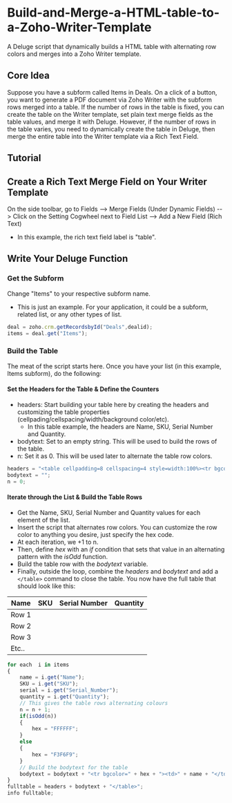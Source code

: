 # Build-and-Merge-a-HTML-table-to-a-Zoho-Writer-Template
A Deluge script that dynamically builds a HTML table with alternating row colors and merges into a Zoho Writer template.

## Core Idea
Suppose you have a subform called Items in Deals. On a click of a button, you want to generate a PDF document via Zoho Writer with the subform rows merged into a table. If the number of rows in the table is fixed, you can create the table on the Writer template, set plain text merge fields as the table values, and merge it with Deluge. However, if the number of rows in the table varies, you need to dynamically create the table in Deluge, then merge the entire table into the Writer template via a Rich Text Field.

## Tutorial 

## Create a Rich Text Merge Field on Your Writer Template
On the side toolbar, go to Fields --> Merge Fields (Under Dynamic Fields) --> Click on the Setting Cogwheel next to Field List --> Add a New Field (Rich Text)
* In this example, the rich text field label is "table".

## Write Your Deluge Function

### Get the Subform
Change "Items" to your respective subform name.
* This is just an example. For your application, it could be a subform, related list, or any other types of list.

```javascript
deal = zoho.crm.getRecordsbyId("Deals",dealid);
items = deal.get("Items");
```

### Build the Table
The meat of the script starts here. Once you have your list (in this example, Items subform), do the following:

#### Set the Headers for the Table & Define the Counters
* headers: Start building your table here by creating the headers and customizing the table properties (cellpading/cellspacing/width/background color/etc).
  * In this table example, the headers are Name, SKU, Serial Number and Quantity.
* bodytext: Set to an empty string. This will be used to build the rows of the table.
* n: Set it as 0. This will be used later to alternate the table row colors.

```javascript
headers = "<table cellpadding=8 cellspacing=4 style=width:100%><tr bgcolor=#F3F6F9><td><b><font color=000000>Name</font></b></td><td><b><font color=000000>SKU</font></b></td><td><b><font color=000000>Serial Number</font></b></td><td><b><font color=000000>Quantity</font></b></td></tr>";
bodytext = "";
n = 0;
```

#### Iterate through the List & Build the Table Rows
* Get the Name, SKU, Serial Number and Quantity values for each element of the list.
* Insert the script that alternates row colors. You can customize the row color to anything you desire, just specify the hex code.
 * At each iteration, we +1 to n. 
 * Then, define *hex* with an *if* condition that sets that value in an alternating pattern with the *isOdd* function.
* Build the table row with the *bodytext* variable.
* Finally, outside the loop, combine the *headers* and *bodytext* and add a `</table>` command to close the table. You now have the full table that should look like this:

| Name | SKU | Serial Number | Quantity |
|---|---|---|---|
| Row 1 | | | |
| Row 2 | | | |
| Row 3 | | | |
| Etc.. | | | |


```javascript
for each  i in items
{
	name = i.get("Name");
	SKU = i.get("SKU");
	serial = i.get("Serial_Number");
	quantity = i.get("Quantity");
	// This gives the table rows alternating colours
	n = n + 1;
	if(isOdd(n))
	{
		hex = "FFFFFF";
	}
	else
	{
		hex = "F3F6F9";
	}
	// Build the bodytext for the table
	bodytext = bodytext + "<tr bgcolor=" + hex + "><td>" + name + "</td><td>" + SKU + "</td><td>" + cereal + "</td><td>" + quantity + "</td></tr>";
}
fulltable = headers + bodytext + "</table>";
info fulltable;
```
